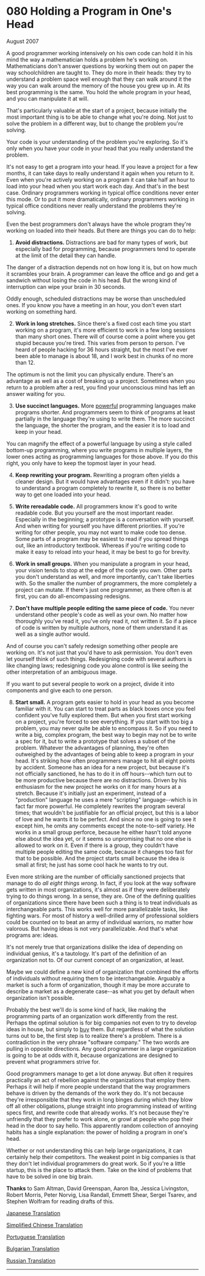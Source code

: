 # 080 Holding a Program in One's Head


  
 
  
 August 2007   
  
 A good programmer working intensively on his own code can hold it in his mind the way a mathematician holds a problem he's working on. Mathematicians don't answer questions by working them out on paper the way schoolchildren are taught to. They do more in their heads: they try to understand a problem space well enough that they can walk around it the way you can walk around the memory of the house you grew up in. At its best programming is the same. You hold the whole program in your head, and you can manipulate it at will.   
  
 That's particularly valuable at the start of a project, because initially the most important thing is to be able to change what you're doing. Not just to solve the problem in a different way, but to change the problem you're solving.   
  
 Your code is your understanding of the problem you're exploring. So it's only when you have your code in your head that you really understand the problem.   
  
 It's not easy to get a program into your head. If you leave a project for a few months, it can take days to really understand it again when you return to it. Even when you're actively working on a program it can take half an hour to load into your head when you start work each day. And that's in the best case. Ordinary programmers working in typical office conditions never enter this mode. Or to put it more dramatically, ordinary programmers working in typical office conditions never really understand the problems they're solving.   
  
 Even the best programmers don't always have the whole program they're working on loaded into their heads. But there are things you can do to help:   
  
 
  
 
  
 
  1. **Avoid distractions.** Distractions are bad for many types of work, but especially bad for programming, because programmers tend to operate at the limit of the detail they can handle.  
 
  
 The danger of a distraction depends not on how long it is, but on how much it scrambles your brain. A programmer can leave the office and go and get a sandwich without losing the code in his head. But the wrong kind of interruption can wipe your brain in 30 seconds.   
  
 Oddly enough, scheduled distractions may be worse than unscheduled ones. If you know you have a meeting in an hour, you don't even start working on something hard.   
  
 

 
  2. **Work in long stretches.** Since there's a fixed cost each time you start working on a program, it's more efficient to work in a few long sessions than many short ones. There will of course come a point where you get stupid because you're tired. This varies from person to person. I've heard of people hacking for 36 hours straight, but the most I've ever been able to manage is about 18, and I work best in chunks of no more than 12.  
 
  
 The optimum is not the limit you can physically endure. There's an advantage as well as a cost of breaking up a project. Sometimes when you return to a problem after a rest, you find your unconscious mind has left an answer waiting for you.   
  
 

 
  3. **Use succinct languages.** More [powerful](power.html) programming languages make programs shorter. And programmers seem to think of programs at least partially in the language they're using to write them. The more succinct the language, the shorter the program, and the easier it is to load and keep in your head.  
 
  
 You can magnify the effect of a powerful language by using a style called bottom-up programming, where you write programs in multiple layers, the lower ones acting as programming languages for those above. If you do this right, you only have to keep the topmost layer in your head.   
  
 

 
  4. **Keep rewriting your program.** Rewriting a program often yields a cleaner design. But it would have advantages even if it didn't: you have to understand a program completely to rewrite it, so there is no better way to get one loaded into your head.  
 
  
 

 
  5. **Write rereadable code.** All programmers know it's good to write readable code. But you yourself are the most important reader. Especially in the beginning; a prototype is a conversation with yourself. And when writing for yourself you have different priorities. If you're writing for other people, you may not want to make code too dense. Some parts of a program may be easiest to read if you spread things out, like an introductory textbook. Whereas if you're writing code to make it easy to reload into your head, it may be best to go for brevity.  
 
  
 

 
  6. **Work in small groups.** When you manipulate a program in your head, your vision tends to stop at the edge of the code you own. Other parts you don't understand as well, and more importantly, can't take liberties with. So the smaller the number of programmers, the more completely a project can mutate. If there's just one programmer, as there often is at first, you can do all-encompassing redesigns.  
 
  
 

 
  7. **Don't have multiple people editing the same piece of code.** You never understand other people's code as well as your own. No matter how thoroughly you've read it, you've only read it, not written it. So if a piece of code is written by multiple authors, none of them understand it as well as a single author would.  
 
  
 And of course you can't safely redesign something other people are working on. It's not just that you'd have to ask permission. You don't even let yourself think of such things. Redesigning code with several authors is like changing laws; redesigning code you alone control is like seeing the other interpretation of an ambiguous image.   
  
 If you want to put several people to work on a project, divide it into components and give each to one person.   
  
 

 
  8. **Start small.** A program gets easier to hold in your head as you become familiar with it. You can start to treat parts as black boxes once you feel confident you've fully explored them. But when you first start working on a project, you're forced to see everything. If you start with too big a problem, you may never quite be able to encompass it. So if you need to write a big, complex program, the best way to begin may not be to write a spec for it, but to write a prototype that solves a subset of the problem. Whatever the advantages of planning, they're often outweighed by the advantages of being able to keep a program in your head. 
 It's striking how often programmers manage to hit all eight points by accident. Someone has an idea for a new project, but because it's not officially sanctioned, he has to do it in off hours--which turn out to be more productive because there are no distractions. Driven by his enthusiasm for the new project he works on it for many hours at a stretch. Because it's initially just an experiment, instead of a "production" language he uses a mere "scripting" language--which is in fact far more powerful. He completely rewrites the program several times; that wouldn't be justifiable for an official project, but this is a labor of love and he wants it to be perfect. And since no one is going to see it except him, he omits any comments except the note-to-self variety. He works in a small group perforce, because he either hasn't told anyone else about the idea yet, or it seems so unpromising that no one else is allowed to work on it. Even if there is a group, they couldn't have multiple people editing the same code, because it changes too fast for that to be possible. And the project starts small because the idea _is_ small at first; he just has some cool hack he wants to try out.   
  
 Even more striking are the number of officially sanctioned projects that manage to do _all eight things wrong_. In fact, if you look at the way software gets written in most organizations, it's almost as if they were deliberately trying to do things wrong. In a sense, they are. One of the defining qualities of organizations since there have been such a thing is to treat individuals as interchangeable parts. This works well for more parallelizable tasks, like fighting wars. For most of history a well-drilled army of professional soldiers could be counted on to beat an army of individual warriors, no matter how valorous. But having ideas is not very parallelizable. And that's what programs are: ideas.   
  
 It's not merely true that organizations dislike the idea of depending on individual genius, it's a tautology. It's part of the definition of an organization not to. Of our current concept of an organization, at least.   
  
 Maybe we could define a new kind of organization that combined the efforts of individuals without requiring them to be interchangeable. Arguably a market is such a form of organization, though it may be more accurate to describe a market as a degenerate case--as what you get by default when organization isn't possible.   
  
 Probably the best we'll do is some kind of hack, like making the programming parts of an organization work differently from the rest. Perhaps the optimal solution is for big companies not even to try to develop ideas in house, but simply to [buy](hiring.html) them. But regardless of what the solution turns out to be, the first step is to realize there's a problem. There is a contradiction in the very phrase "software company." The two words are pulling in opposite directions. Any good programmer in a large organization is going to be at odds with it, because organizations are designed to prevent what programmers strive for.   
  
 Good programmers manage to get a lot done anyway. But often it requires practically an act of rebellion against the organizations that employ them. Perhaps it will help if more people understand that the way programmers behave is driven by the demands of the work they do. It's not because they're irresponsible that they work in long binges during which they blow off all other obligations, plunge straight into programming instead of writing specs first, and rewrite code that already works. It's not because they're unfriendly that they prefer to work alone, or growl at people who pop their head in the door to say hello. This apparently random collection of annoying habits has a single explanation: the power of holding a program in one's head.   
  
 Whether or not understanding this can help large organizations, it can certainly help their competitors. The weakest point in big companies is that they don't let individual programmers do great work. So if you're a little startup, this is the place to attack them. Take on the kind of problems that have to be solved in one big brain.   
  
 
  
 
  
 
  
 
  
 **Thanks** to Sam Altman, David Greenspan, Aaron Iba, Jessica Livingston, Robert Morris, Peter Norvig, Lisa Randall, Emmett Shear, Sergei Tsarev, and Stephen Wolfram for reading drafts of this.   
  
 
  
 
  
 
  
 [Japanese Translation](http://www.aoky.net/articles/paul_graham/head.htm)   
  
 [Simplified Chinese Translation](http://flyingapplet.spaces.live.com/blog/cns!F682AFBD82F7E261!547.entry)   
  
 
  
 [Portuguese 
Translation](http://www.sounerd.com.br/index.php?option=com_content&view=article&id=261:tellarin&catid=101:graham&Itemid=44)  
 
  
 [Bulgarian 
Translation](http://www.matematika.bg/wiki/%D0%9A%D0%B0%D0%BA_%D0%B4%D0%B0_%D0%B7%D0%B0%D0%B4%D1%8A%D1%80%D0%B6%D0%B8%D0%BC_%D0%BF%D1%80%D0%BE%D0%B3%D1%80%D0%B0%D0%BC%D0%B0_%D0%B2_%D0%B3%D0%BB%D0%B0%D0%B2%D0%B0%D1%82%D0%B0_%D1%81%D0%B8)  
 
  
 
  
 [Russian Translation](http://ryba4.com/translations/head)   
  
 
  
 
  
 
  
 
  
 

 
* * *
 

 

